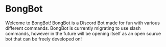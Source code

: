 # BongBot
Welcome to BongBot!
BongBot is a Discord Bot made for fun with various different commands.
BongBot is currently migrating to use slash commands, however in the future will be opening itself as an open source bot that can be freely developed on!
